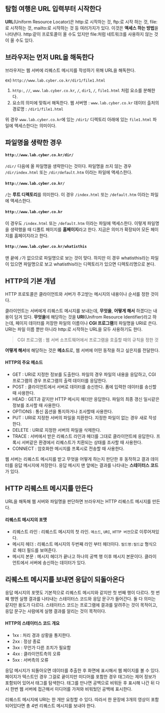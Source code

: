 ## 탐험 여행은 URL 입력부터 시작한다

**URL**(Uniform Resource Locator)은 http:로 시작하는 것, ftp:로 시작 하는 것, file:로 시작하는 것, mailto:로 시작하는 것 등 여러가지가 있다. 이것은 **액세스 하는 방법**을 나타낸다. http:같이 프로토콜이 올 수도 있지만 file:처럼 네트워크를 사용하지 않는 것이 올 수도 있다.



## 브라우저는 먼저 URL을 해독한다

브라우저는 웹 서버에 리퀘스트 메시지를 작성하기 위해 URL을 해독한다.

ex) `http://www.lab.cyber.co.kr/dir1/file1.html`

1. `http:`,  `//`, `www.lab.cyber.co.kr`, `/`, `dir1`, `/`, `file1.html` 처럼 요소를 분해한다.
2. 요소의 의미에 맞춰서 해독한다.
   웹 서버명 : `www.lab.cyber.co.kr`
   데이터 출처의 경로명 : `/dir1/file1.html`

위 경우 `www.lab.cyber.co.kr`에 있는 `/dir1/` 디렉토리 아래에 있는 `file1.html` 파일에 액세스한다는 의미이다.



## 파일명을 생략한 경우

#### `http://www.lab.cyber.co.kr/dir/`

`/dir/` 다음에 올 파일명을 생략한다는 것이다. 파일명을 쓰지 않는 경우 `/dir/index.html` 또는 `/dir/default.htm` 이라는 파일에 액세스한다.

#### `http://www.lab.cyber.co.kr/`

`/`는 **루트 디렉토리**를 의미한다. 이 경우 `/index.html` 또는 `/default.htm` 이라는 파일에 액세스한다.

#### `http://www.lab.cyber.co.kr`

이 경우도 `/index.html` 또는 `/default.htm` 이라는 파일에 액세스한다. 이렇게 파일명을 생략했을 때 디폴트 페이지를 **홈페이지**라고 한다. 지금은 의미가 확장되어 모든 페이지를 홈페이지라고 한다.

#### `http://www.lab.cyber.co.kr/whatisthis`

맨 끝에 `/`가 없으므로 파일명으로 보는 것이 맞다. 하지만 이 경우 whatisthis라는 파일이 있으면 파일명으로 보고 whatisthis라는 디렉토리가 있으면 디렉토리명으로 본다.



## HTTP의 기본 개념

HTTP 프로토콜은 클라이언트와 서버가 주고받는 메시지의 내용이나 순서를 정한 것이다.

클라이언트는 서버에게 리퀘스트 메시지를 보내는데, **무엇을**, **어떻게 해서** 하겠다는 내용이 담겨 있다. **무엇을**에 해당하는 것을 **URI**(Unifrom Resource Identifier)라고 하는데, 페이지 데이터를 저장한 파일의 이름이나 **CGI 프로그램**의 파일명을 URI로 쓴다. URI는 파일 이름 뿐만 아니라 http:로 시작하는 URL을 모두 사용하기도 한다.

> CGI 프로그램 : 웹 서버 소프트웨어에서 프로그램을 호출할 때의 규칙을 정한 것

**어떻게 해서**에 해당하는 것은 **메소드**로, 웹 서버에 어떤 동작을 하고 싶은지를 전달한다.

#### HTTP의 주요 메소드

- GET : URI로 지정한 정보를 도출한다. 파일의 경우 파일의 내용을 응답하고, CGI 프로그램의 경우 프로그램의 출력 데이터를 응답한다.
- POST : 클라이언트에서 서버로 데이터를 송신한다. 폼에 입력한 데이터를 송신할 때 사용한다.
- HEAD : GET과 같지만 HTTP 메시지 헤더만 응답한다. 파일의 최종 갱신 일시같은 정보를 조사할 때 사용한다.
- OPTIONS : 통신 옵션을 통지하거나 조사할때 사용한다.
- PUT : URI로 지정한 서버의 파일을 치환한다. 지정한 파일이 없는 경우 새로 작성한다.
- DELETE : URI로 지정한 서버의 파일을 삭제한다.
- TRACE : 서버에서 받은 리퀘스트 라인과 헤더를 그대로 클라이언트에 응답한다. 프록시 서버같은 환경에서 리퀘스트가 치환되는 상태를 조사할 때 사용한다.
- CONNECT : 암호화한 메시지를 프록시로 전송할 때 사용한다.

웹 서버는 리퀘스트 메시지를 받고 무엇을 어떻게 하는지 판단한 후 동작하고 결과 데이터를 응답 메시지에 저장한다. 응답 메시지 맨 앞에는 결과를 나타내는 **스테이터스 코드**가 있다.



## HTTP 리퀘스트 메시지를 만든다

URL을 해독해 웹 서버와 파일명을 판단하면 브라우저는 HTTP 리퀘스트 메시지를 만든다. 

#### 리퀘스트 메시지의 포맷

- 리퀘스트 라인 : 리퀘스트 메시지의 첫 라인. `메소드`, `URI`, `HTTP 버전`으로 이루어져있다.
- 메시지 헤더 : 리퀘스트 메시지의 두번째 라인 부터 헤더이다. `필드명:필드값` 형식으로 헤더 필드를 보여준다.
- 메시지 본문 : 메시지 헤더가 끝나고 하나의 공백 행 이후 메시지 본문이다. 클라이언트에서 서버에 송신하는 데이터가 있다.



## 리퀘스트 메시지를 보내면 응답이 되돌아온다

응답 메시지의 포맷도 기본적으로 리퀘스트 메시지와 같지만 첫 번째 행이 다르다. 첫 번째 행엔 실행 결과를 나타내는 스테이터스 코드와 응답 문구가 들어간다. 둘 다 의미는 같지만 용도가 다르다. 스테이터스 코드는 프로그램에 결과를 알려주는 것이 목적이고, 응답 문구는 사람에게 실행 결과를 알리는 것이 목적이다.

#### HTTP의 스테이터스 코드 개요

- 1xx : 처리 경과 상황을 통지한다.
- 2xx : 정상 종료
- 3xx : 무언가 다른 조치가 필요함
- 4xx : 클라이언트측의 오류
- 5xx : 서버측의 오류

응답 메시지가 되돌아오면 데이터를 추출한 후 화면에 표시해서 웹 페이지를 볼 수 있다. 페이지가 텍스트인 경우 그걸로 끝이지만 미디어를 포함한 경우 태그라는 제어 정보가 포함되어 있어서 태그를 탐색한다. 태그를 만나면 공백으로 비워둔 후 표시해 나간 뒤 다시 한번 웹 서버에 접근해서 미디어를 가져와 비워뒀던 공백에 표시한다.

리퀘스트 메시지에 URI는 한 개만 요청할 수 있다. 따라서 한 문장에 3개의 영상이 포함되어있다면 총 4번 리퀘스트 메시지를 보내야 한다.

